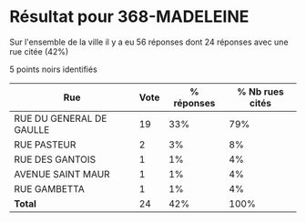 # Résultat pour 368-MADELEINE

Sur l'ensemble de la ville il y a eu 56 réponses dont 24 réponses avec une rue citée (42%)

5 points noirs identifiés

| Rue | Vote | % réponses | % Nb rues cités|
|-----|------|------------|----------------|
| RUE DU GENERAL DE GAULLE | 19 | 33% | 79%|
| RUE PASTEUR | 2 | 3% | 8%|
| RUE DES GANTOIS | 1 | 1% | 4%|
| AVENUE SAINT MAUR | 1 | 1% | 4%|
| RUE GAMBETTA | 1 | 1% | 4%|
| **Total** | 24 | 42% | 100%|

